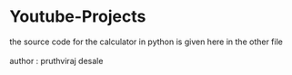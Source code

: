 # Youtube-Projects
the source code for the calculator in python is given here in the other file
<br> <br>
author : pruthviraj desale